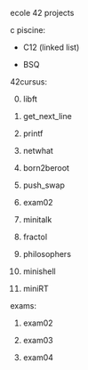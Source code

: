 ecole 42 projects

c piscine:

+  C12 (linked list)

+  BSQ

42cursus:

00. libft

01. get_next_line

02. printf

03. netwhat

04. born2beroot

05. push_swap

06. exam02

07. minitalk

08. fractol

09. philosophers

10. minishell

11. miniRT

exams:

1. exam02

2. exam03

3. exam04
